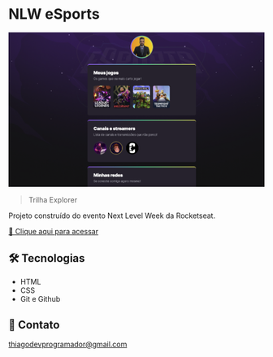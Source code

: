 # NLW eSports

![preview](./.github/preview.png)

> Trilha Explorer

Projeto construído do evento Next Level Week da Rocketseat.

[🔗 Clique aqui para acessar](https://maykbrito.github.io/nlw-esports-explorer/)


## 🛠 Tecnologias

- HTML
- CSS
- Git e Github

## 💛 Contato

thiagodevprogramador@gmail.com